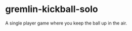 gremlin-kickball-solo
=====================

A single player game where you keep the ball up in the air.
